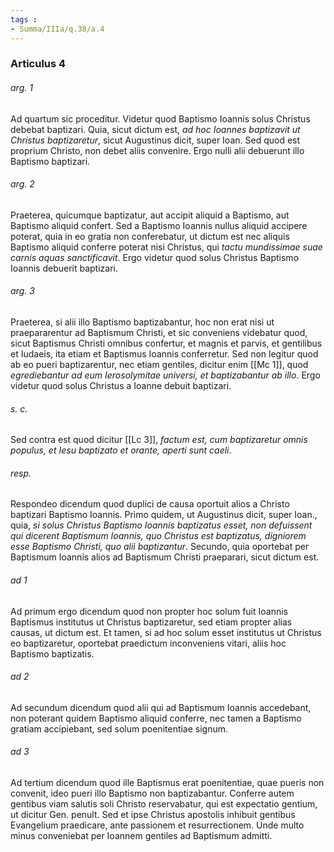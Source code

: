 ```yaml
---
tags : 
- Summa/IIIa/q.38/a.4
---
```


### Articulus 4

###### arg. 1
Ad quartum sic proceditur. Videtur quod Baptismo Ioannis solus Christus debebat baptizari. Quia, sicut dictum est, *ad hoc Ioannes baptizavit ut Christus baptizaretur*, sicut Augustinus dicit, super Ioan. Sed quod est proprium Christo, non debet aliis convenire. Ergo nulli alii debuerunt illo Baptismo baptizari.

###### arg. 2
Praeterea, quicumque baptizatur, aut accipit aliquid a Baptismo, aut Baptismo aliquid confert. Sed a Baptismo Ioannis nullus aliquid accipere poterat, quia in eo gratia non conferebatur, ut dictum est nec aliquis Baptismo aliquid conferre poterat nisi Christus, qui *tactu mundissimae suae carnis aquas sanctificavit*. Ergo videtur quod solus Christus Baptismo Ioannis debuerit baptizari.

###### arg. 3
Praeterea, si alii illo Baptismo baptizabantur, hoc non erat nisi ut praepararentur ad Baptismum Christi, et sic conveniens videbatur quod, sicut Baptismus Christi omnibus confertur, et magnis et parvis, et gentilibus et Iudaeis, ita etiam et Baptismus Ioannis conferretur. Sed non legitur quod ab eo pueri baptizarentur, nec etiam gentiles, dicitur enim [[Mc 1]], quod *egrediebantur ad eum Ierosolymitae universi, et baptizabantur ab illo*. Ergo videtur quod solus Christus a Ioanne debuit baptizari.

###### s. c.
Sed contra est quod dicitur [[Lc 3]], *factum est, cum baptizaretur omnis populus, et Iesu baptizato et orante, aperti sunt caeli*.

###### resp.
Respondeo dicendum quod duplici de causa oportuit alios a Christo baptizari Baptismo Ioannis. Primo quidem, ut Augustinus dicit, super Ioan., quia, *si solus Christus Baptismo Ioannis baptizatus esset, non defuissent qui dicerent Baptismum Ioannis, quo Christus est baptizatus, digniorem esse Baptismo Christi, quo alii baptizantur*. Secundo, quia oportebat per Baptismum Ioannis alios ad Baptismum Christi praeparari, sicut dictum est.

###### ad 1
Ad primum ergo dicendum quod non propter hoc solum fuit Ioannis Baptismus institutus ut Christus baptizaretur, sed etiam propter alias causas, ut dictum est. Et tamen, si ad hoc solum esset institutus ut Christus eo baptizaretur, oportebat praedictum inconveniens vitari, aliis hoc Baptismo baptizatis.

###### ad 2
Ad secundum dicendum quod alii qui ad Baptismum Ioannis accedebant, non poterant quidem Baptismo aliquid conferre, nec tamen a Baptismo gratiam accipiebant, sed solum poenitentiae signum.

###### ad 3
Ad tertium dicendum quod ille Baptismus erat poenitentiae, quae pueris non convenit, ideo pueri illo Baptismo non baptizabantur. Conferre autem gentibus viam salutis soli Christo reservabatur, qui est expectatio gentium, ut dicitur Gen. penult. Sed et ipse Christus apostolis inhibuit gentibus Evangelium praedicare, ante passionem et resurrectionem. Unde multo minus conveniebat per Ioannem gentiles ad Baptismum admitti.

